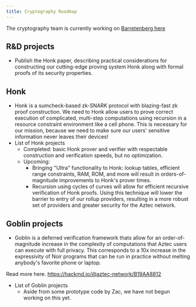 ```yaml
---
title: Cryptography Roadmap
---
```


The cryptography team is currently working on [Barretenberg here](https://github.com/AztecProtocol/aztec-packages/tree/master/barretenberg)

## R&D projects

- Publish the Honk paper, describing practical considerations for constructing our cutting-edge proving system Honk along with formal proofs of its security properties.

## Honk

- Honk is a sumcheck-based zk-SNARK protocol with blazing-fast zk proof construction. We need to Honk allow users to prove correct execution of complicated, multi-step computations using recursion in a resource constraint environment like a cell phone. This is necessary for our mission, because we need to make sure our users' sensitive information never leaves their devices!
- List of Honk projects
  - Completed: basic Honk prover and verifier with respectable construction and verification speeds, but no optimization.
  - Upcoming:
    - Bringing "Ultra" functionality to Honk: lookup tables, efficient range constraints, RAM, ROM, and more will result in orders-of-magnitude improvements to Honk's prover times.
    - Recursion using cycles of curves will allow for efficient recursive verification of Honk proofs. Using this technique will lower the barrier to entry of our rollup providers, resulting in a more robust set of providers and greater security for the Aztec network.

## Goblin projects

- Goblin is a deferred verification framework thats allow for an order-of-magnitude increase in the complexity of computations that Aztec users can execute with full privacy. This corresponds to a 10x increase in the expressivity of Noir programs that can be run in practice without melting anybody's favorite phone or laptop.

Read more here. https://hackmd.io/@aztec-network/B19AA8812

- List of Goblin projects
  - Aside from some prototype code by Zac, we have not begun working on this yet.
